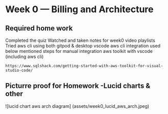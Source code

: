 # Week 0 — Billing and Architecture

## Required home work

Completed the quiz
Watched and taken notes for week0 video playlists
Tried aws cli using both gitpod & desktop vscode aws cli integration
used below mentioned steps for manual integration aws toolkit with vscode (including aws cli)
```
https://www.sqlshack.com/getting-started-with-aws-toolkit-for-visual-studio-code/
```
## Picturre proof for Homework -Lucid charts & other 
![lucid chart aws arch diagram] (assets/week0_lucid_aws_arch.jpeg)

